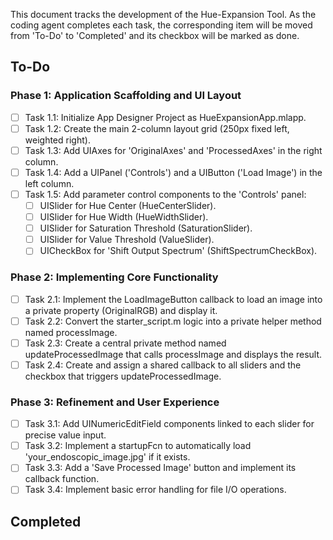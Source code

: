 This document tracks the development of the Hue-Expansion Tool. As the coding agent completes each task, the corresponding item will be moved from 'To-Do' to 'Completed' and its checkbox will be marked as done.

## To-Do

### Phase 1: Application Scaffolding and UI Layout
- [ ] Task 1.1: Initialize App Designer Project as HueExpansionApp.mlapp.
- [ ] Task 1.2: Create the main 2-column layout grid (250px fixed left, weighted right).
- [ ] Task 1.3: Add UIAxes for 'OriginalAxes' and 'ProcessedAxes' in the right column.
- [ ] Task 1.4: Add a UIPanel ('Controls') and a UIButton ('Load Image') in the left column.
- [ ] Task 1.5: Add parameter control components to the 'Controls' panel:
    - [ ] UISlider for Hue Center (HueCenterSlider).
    - [ ] UISlider for Hue Width (HueWidthSlider).
    - [ ] UISlider for Saturation Threshold (SaturationSlider).
    - [ ] UISlider for Value Threshold (ValueSlider).
    - [ ] UICheckBox for 'Shift Output Spectrum' (ShiftSpectrumCheckBox).

### Phase 2: Implementing Core Functionality
- [ ] Task 2.1: Implement the LoadImageButton callback to load an image into a private property (OriginalRGB) and display it.
- [ ] Task 2.2: Convert the starter_script.m logic into a private helper method named processImage.
- [ ] Task 2.3: Create a central private method named updateProcessedImage that calls processImage and displays the result.
- [ ] Task 2.4: Create and assign a shared callback to all sliders and the checkbox that triggers updateProcessedImage.

### Phase 3: Refinement and User Experience
- [ ] Task 3.1: Add UINumericEditField components linked to each slider for precise value input.
- [ ] Task 3.2: Implement a startupFcn to automatically load 'your_endoscopic_image.jpg' if it exists.
- [ ] Task 3.3: Add a 'Save Processed Image' button and implement its callback function.
- [ ] Task 3.4: Implement basic error handling for file I/O operations.

## Completed

